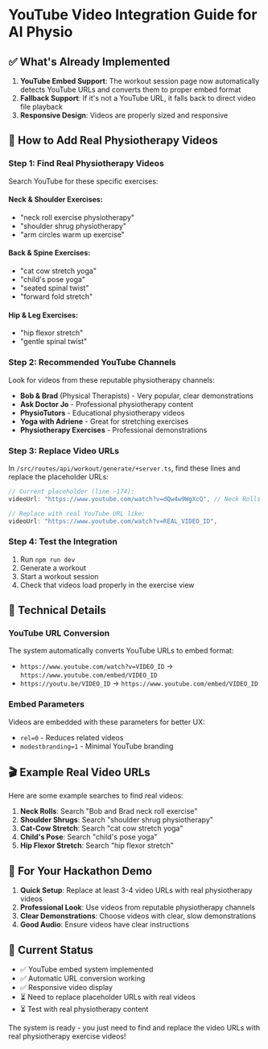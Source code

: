 # YouTube Video Integration Guide for AI Physio

## ✅ What's Already Implemented

1. **YouTube Embed Support**: The workout session page now automatically detects YouTube URLs and converts them to proper embed format
2. **Fallback Support**: If it's not a YouTube URL, it falls back to direct video file playback
3. **Responsive Design**: Videos are properly sized and responsive

## 🎯 How to Add Real Physiotherapy Videos

### Step 1: Find Real Physiotherapy Videos

Search YouTube for these specific exercises:

#### **Neck & Shoulder Exercises:**
- "neck roll exercise physiotherapy"
- "shoulder shrug physiotherapy" 
- "arm circles warm up exercise"

#### **Back & Spine Exercises:**
- "cat cow stretch yoga"
- "child's pose yoga"
- "seated spinal twist"
- "forward fold stretch"

#### **Hip & Leg Exercises:**
- "hip flexor stretch"
- "gentle spinal twist"

### Step 2: Recommended YouTube Channels

Look for videos from these reputable physiotherapy channels:
- **Bob & Brad** (Physical Therapists) - Very popular, clear demonstrations
- **Ask Doctor Jo** - Professional physiotherapy content
- **PhysioTutors** - Educational physiotherapy videos
- **Yoga with Adriene** - Great for stretching exercises
- **Physiotherapy Exercises** - Professional demonstrations

### Step 3: Replace Video URLs

In `/src/routes/api/workout/generate/+server.ts`, find these lines and replace the placeholder URLs:

```typescript
// Current placeholder (line ~174):
videoUrl: "https://www.youtube.com/watch?v=dQw4w9WgXcQ", // Neck Rolls - Replace with real physiotherapy video

// Replace with real YouTube URL like:
videoUrl: "https://www.youtube.com/watch?v=REAL_VIDEO_ID",
```

### Step 4: Test the Integration

1. Run `npm run dev`
2. Generate a workout
3. Start a workout session
4. Check that videos load properly in the exercise view

## 🔧 Technical Details

### YouTube URL Conversion
The system automatically converts YouTube URLs to embed format:
- `https://www.youtube.com/watch?v=VIDEO_ID` → `https://www.youtube.com/embed/VIDEO_ID`
- `https://youtu.be/VIDEO_ID` → `https://www.youtube.com/embed/VIDEO_ID`

### Embed Parameters
Videos are embedded with these parameters for better UX:
- `rel=0` - Reduces related videos
- `modestbranding=1` - Minimal YouTube branding

## 🎬 Example Real Video URLs

Here are some example searches to find real videos:

1. **Neck Rolls**: Search "Bob and Brad neck roll exercise"
2. **Shoulder Shrugs**: Search "shoulder shrug physiotherapy"
3. **Cat-Cow Stretch**: Search "cat cow stretch yoga"
4. **Child's Pose**: Search "child's pose yoga"
5. **Hip Flexor Stretch**: Search "hip flexor stretch"

## 🚀 For Your Hackathon Demo

1. **Quick Setup**: Replace at least 3-4 video URLs with real physiotherapy videos
2. **Professional Look**: Use videos from reputable physiotherapy channels
3. **Clear Demonstrations**: Choose videos with clear, slow demonstrations
4. **Good Audio**: Ensure videos have clear instructions

## 📝 Current Status

- ✅ YouTube embed system implemented
- ✅ Automatic URL conversion working
- ✅ Responsive video display
- ⏳ Need to replace placeholder URLs with real videos
- ⏳ Test with real physiotherapy content

The system is ready - you just need to find and replace the video URLs with real physiotherapy exercise videos!
